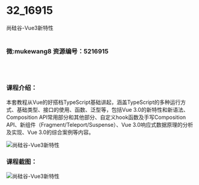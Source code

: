 # 32_16915
尚硅谷-Vue3新特性
<br/></br>
<h3>微:mukewang8 资源编号：5216915</h3>
<br/></br>
<h3>课程介绍：</h3>
<p>本套教程从Vue的好搭档TypeScript基础讲起，涵盖TypeScript的多种运行方式、基础类型、接口的使用、函数、泛型等，包括Vue 3.0的新特性和新语法、Composition API常用部分和其他部分、自定义hook函数及手写Composition API、新组件（Fragment/Teleport/Suspense）、Vue 3.0响应式数据原理的分析及实现、Vue 3.0的综合案例等内容。</p>
<p><img src="https://www.ko996.com/wp-content/uploads/img/2020/12/2-52-300x175.png" alt="尚硅谷-Vue3新特性"></p>
<div class="info-desc">
<h3>课程截图：</h3>
<p><img src="https://www.ko996.com/wp-content/uploads/img/2020/12/1-57.png" alt="尚硅谷-Vue3新特性"></p>


			
</div>
